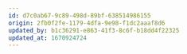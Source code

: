 ```yaml
---
id: d7c0ab67-9c89-498d-89bf-638514986155
origin: 2fb0f2fe-1179-4dfa-9e98-f1dc2aaaf8d6
updated_by: b1c36291-e863-41f3-8c6f-b18dd4f22325
updated_at: 1670924724
---
```

